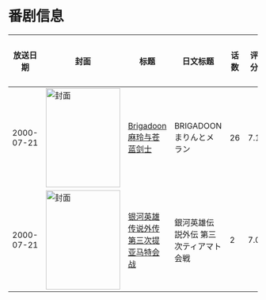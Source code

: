 # 番剧信息

|放送日期|封面|标题|日文标题|话数|评分|评分人数|
|---|---|---|---|---|---|---|
|2000-07-21|<img src="//lain.bgm.tv/pic/cover/c/ca/75/10420_83X2X.jpg" alt="封面" style="width:150px;height:200px;object-fit:cover;">|[Brigadoon 麻玲与苍蓝剑士](https://bangumi.tv/subject/10420)|BRIGADOON まりんとメラン|26|7.1|55人评分|
|2000-07-21|<img src="//lain.bgm.tv/pic/cover/c/06/52/79689_FavAi.jpg" alt="封面" style="width:150px;height:200px;object-fit:cover;">|[银河英雄传说外传 第三次提亚马特会战](https://bangumi.tv/subject/79689)|銀河英雄伝説外伝 第三次ティアマト会戦|2|7.0|154人评分|
